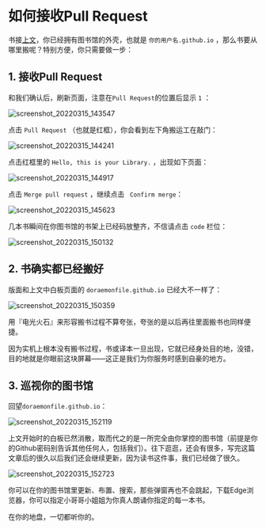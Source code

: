 # 如何接收Pull Request


书接[上文](https://doraemonj.github.io/guide/create_github_pages/)，你已经拥有图书馆的外壳，也就是 `你的用户名.github.io` ，那么书要从哪里搬呢？特别方便，你只需要做一步：

## 1. 接收Pull Request

和我们确认后，刷新页面，注意在`Pull Request`的位置后显示 `1` ：

![screenshot_20220315_143547](https://doraemonj.github.io/pics/screenshot_20220315_143547.png)

点击 `Pull Request` （也就是红框），你会看到左下角搬运工在敲门：

![screenshot_20220315_144241](https://doraemonj.github.io/pics/screenshot_20220315_144241.png)

点击红框里的 `Hello, this is your Library.` ，出现如下页面：

![screenshot_20220315_144917](https://doraemonj.github.io/pics/screenshot_20220315_144917.png)

点击 `Merge pull request` ，继续点击 ` Confirm merge`：

![screenshot_20220315_145623](https://doraemonj.github.io/pics/screenshot_20220315_145623.png)

几本书瞬间在你图书馆的书架上已经码放整齐，不信请点击 `code` 栏位：

![screenshot_20220315_150132](https://doraemonj.github.io/pics/screenshot_20220315_150132.png)

## 2. 书确实都已经搬好

版面和上文中白板页面的 `doraemonfile.github.io` 已经大不一样了：

![screenshot_20220315_150359](https://doraemonj.github.io/pics/screenshot_20220315_150359.png)

用『电光火石』来形容搬书过程不算夸张，夸张的是以后再往里面搬书也同样便捷。

因为实机上根本没有搬书过程，书或译本一旦出现，它就已经身处目的地，没错，目的地就是你眼前这块屏幕——这正是我们为你服务时感到自豪的地方。

## 3. 巡视你的图书馆

回望`doraemonfile.github.io`：

![screenshot_20220315_152119](https://doraemonj.github.io/pics/screenshot_20220315_152119.png)

上文开始时的白板已然消散，取而代之的是一所完全由你掌控的图书馆（前提是你的Github密码别告诉其他任何人，包括我们）。往下逛逛，还会有很多，写完这篇文章后的很久以后我们还会继续更新，因为读书这件事，我们已经做了很久。

![screenshot_20220315_152723](https://doraemonj.github.io/pics/screenshot_20220315_152723.png)

你可以在你的图书馆里更新、布置、搜索，那些弹窗再也不会跳起，下载Edge浏览器，你可以指定小哥哥小姐姐为你真人朗诵你指定的每一本书。

在你的地盘，一切都听你的。

